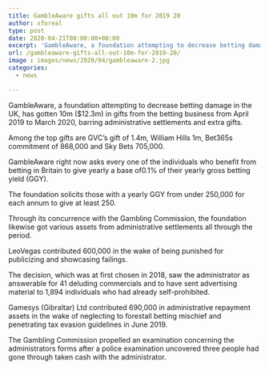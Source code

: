 ```yaml
---
title: GambleAware gifts all out 10m for 2019 20
author: xforeal 
type: post
date: 2020-04-21T00:00:00+00:00
excerpt: 'GambleAware, a foundation attempting to decrease betting damage in the UK, has gotten 10m ($12 '
url: /gambleaware-gifts-all-out-10m-for-2019-20/
image : images/news/2020/04/gambleaware-2.jpg
categories:
  - news

---
```

GambleAware, a foundation attempting to decrease betting damage in the UK, has gotten 10m ($12.3m) in gifts from the betting business from April 2019 to March 2020, barring administrative settlements and extra gifts. 

Among the top gifts are GVC&#8217;s gift of 1.4m, William Hills 1m, Bet365s commitment of 868,000 and Sky Bets 705,000. 

GambleAware right now asks every one of the individuals who benefit from betting in Britain to give yearly a base of0.1&percnt; of their yearly gross betting yield (GGY). 

The foundation solicits those with a yearly GGY from under 250,000 for each annum to give at least 250. 

Through its concurrence with the Gambling Commission, the foundation likewise got various assets from administrative settlements all through the period. 

LeoVegas contributed 600,000 in the wake of being punished for publicizing and showcasing failings. 

The decision, which was at first chosen in 2018, saw the administrator as answerable for 41 deluding commercials and to have sent advertising material to 1,894 individuals who had already self-prohibited. 

Gamesys (Gibraltar) Ltd contributed 690,000 in administrative repayment assets in the wake of neglecting to forestall betting mischief and penetrating tax evasion guidelines in June 2019. 

The Gambling Commission propelled an examination concerning the administrators forms after a police examination uncovered three people had gone through taken cash with the administrator.
